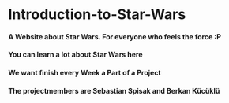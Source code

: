 # Introduction-to-Star-Wars
#### A Website about Star Wars. For everyone who feels the force :P
#### You can learn a lot about Star Wars here
#### We want finish every Week a Part of a Project
#### The projectmembers are Sebastian Spisak and Berkan Kücüklü
